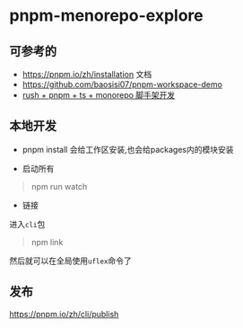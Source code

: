 # pnpm-menorepo-explore

## 可参考的

- <https://pnpm.io/zh/installation> 文档
- https://github.com/baosisi07/pnpm-workspace-demo
- [rush + pnpm + ts + monorepo 脚手架开发](https://juejin.cn/post/7034111809728544799)

## 本地开发

- pnpm install 会给工作区安装,也会给packages内的模块安装

- 启动所有

> npm run watch

- 链接

进入`cli`包

> npm link

然后就可以在全局使用`uflex`命令了



## 发布

https://pnpm.io/zh/cli/publish